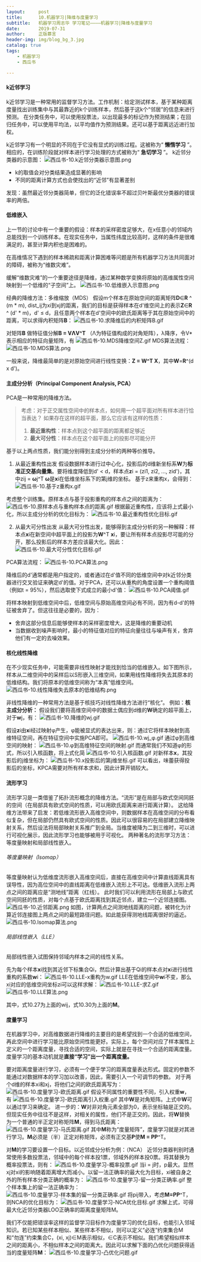 ```yaml
---
layout:     post
title:      10.机器学习|降维与度量学习
subtitle:   机器学习周志华 学习笔记————机器学习|降维与度量学习
date:       2019-07-31
author:     正版慕言
header-img: img/blog_bg_3.jpg
catalog: true
tags:
    - 机器学习
    - 西瓜书

---
```


#### k近邻学习
k近邻学习是一种常用的监督学习方法。工作机制：给定测试样本，基于某种距离度量找出训练集中与其最靠近的k个训练样本，然后基于这k个“邻居”的信息来进行预测。
在分类任务中，可以使用投票法，以出现最多的标记作为预测结果；在回归任务中，可以使用平均法，以平均值作为预测结果。还可以基于距离远近进行加权。

k近邻学习有一个明显的不同在于它没有显式的训练过程。这被称为“ **懒惰学习** ”。相应的，在训练阶段就对样本进行学习处理的方式被称为“ **急切学习** ”。
k近邻分类器的示意图：
![西瓜书-10.k近邻分类器示意图.png](/img/MachineLearning/西瓜书-10.k近邻分类器示意图.png)

* k的取值会对分类结果造成显著的影响
* 不同的距离计算方式也会使找出的“近邻”有显著差别

发现：虽然最近邻分类器简单，但它的泛化错误率不超过贝叶斯最优分类器的错误率的两倍。

#### 低维嵌入
上一节的讨论中有一个重要的假设：样本的采样密度足够大，在x任意小的邻域内总能找到一个训练样本。在现实任务中，当属性纬度比较高时，这样的条件是很难满足的，甚至计算内积也是困难的。

在高维情况下遇到的样本稀疏和距离计算困难等问题是所有机器学习方法共同面对的障碍，被称为“维数灾难”。

缓解“维数灾难”的一个重要途径是降维，通过某种数学变换将原始的高维属性空间映射到一个低维的“子空间”上。
![西瓜书-10.低维嵌入示意图.png](/img/MachineLearning/西瓜书-10.低维嵌入示意图.png)

经典的降维方法：多维缩放（MDS）
假设m个样本在原始空间的距离矩阵**D**∈**R** ^ (m * m), dist_ij为xi到xj的距离，我们的目标是获得样本在d'维空间上的表示**Z**∈**R** ^ (d' * m)，d' ≤ d，且任意两个样本在d'空间中的欧氏距离等于其在原始空间中的距离，可以求得内积矩阵**B**：
![西瓜书-10.求降维后的内积矩阵B.gif](/img/MachineLearning/西瓜书-10.求降维后的内积矩阵B.gif)

对矩阵**B** 做特征值分解**B = VΛV^T** （Λ为特征值构成的对角矩阵），λ降序，令V* 表示相应的特征向量矩阵，有
![西瓜书-10.MDS降维空间Z.gif](/img/MachineLearning/西瓜书-10.MDS降维空间Z.gif)
MDS算法流程：
![西瓜书-10.MDS算法.png](/img/MachineLearning/西瓜书-10.MDS算法.png)

一般来说，降维最简单的是对原始空间进行线性变换：**Z = W^T X**，其中**W**=**R**^(d x d')。

#### 主成分分析（Principal Component Analysis, PCA）
PCA是一种常用的降维方法。
> 考虑：对于正交属性空间中的样本点，如何用一个超平面对所有样本进行恰当表达？
> 如果存在这样的超平面，那么它应该有这样的性质：
> 
> 1. **最近重构性**：样本点到这个超平面的距离都足够近
> 2. **最大可分性**：样本点在这个超平面上的投影尽可能分开

基于以上两点性质，我们能分别得到主成分分析的两种等价推导。

1. 从最近重构性出发
假设数据样本进行过中心化，投影后的d维新坐标系**W**为**标准正交基向量集**。要将维度降低到d' < d，样本点**z**i = (zi1, zi2, ..., zid')，其中zij = **ω**j^T **ω**是**x**i在低维坐标系下的第j维的坐标。
基于z来重构x，会得到：
![西瓜书-10.基于z重构x.gif](/img/MachineLearning/西瓜书-10.基于z重构x.gif)

考虑整个训练集。原样本点与基于投影重构的样本点之间的距离为：
![西瓜书-10.原样本点与重构样本点的距离.gif](/img/MachineLearning/西瓜书-10.原样本点与重构样本点的距离.gif)
根据最近重构性，应该将上式最小化，所以主成分分析的优化目标为：
![西瓜书-10.最近重构性优化目标.gif](/img/MachineLearning/西瓜书-10.最近重构性优化目标.gif)

2. 从最大可分性出发
从最大可分性出发，能够得到主成分分析的另一种解释：样本点**x**i在新空间中超平面上的投影为**W**^T **x**i，要让所有样本点投影尽可能的分开，那么投影后的样本方差应该最大化。因此：
![西瓜书-10.最大可分性优化目标.gif](/img/MachineLearning/西瓜书-10.最大可分性优化目标.gif)

PCA算法流程：
![西瓜书-10.PCA算法.png](/img/MachineLearning/西瓜书-10.PCA算法.png)

降维后的d'通常都是用户指定的，或者通过在d'值不同的低维空间中对k近邻分类器进行交叉验证来确定d'的值。对于PCA，还可以从重构的角度设置一个重构阈值（例如t = 95%），然后选取使下式成立的最小d'值：
![西瓜书-10.PCA阈值.gif](/img/MachineLearning/西瓜书-10.PCA阈值.gif)

将样本映射到低维空间中后，低维空间与原始高维空间必有不同，因为有d-d'的特征被舍弃了。但这往往是必要的，因为：

* 舍弃这部分信息后能够使样本的采样密度增大，这是降维的重要动机
* 当数据收到噪声影响时，最小的特征值对应的特征向量往往与噪声有关，舍弃他们有一定的去噪效果。

#### 核化线性降维
在不少现实任务中，可能需要非线性映射才能找到恰当的低维嵌入。如下图所示，样本从二维空间中的采样后以S形嵌入三维空间，如果用线性降维将失去其原本的低维结构。我们将原本的低维空间称为“本真”低维空间。
![西瓜书-10.线性降维失去原本的低维结构.png](/img/MachineLearning/西瓜书-10.线性降维失去原本的低维结构.png)

非线性降维的一种常用方法是基于核技巧对线性降维方法进行“核化”。
例如：**核主成分分析：**
假设我们要将高维空间中的数据土偶应到d维的**W**确定的超平面上，对于**w**j，有：
![西瓜书-10.降维的wj.gif](/img/MachineLearning/西瓜书-10.降维的wj.gif)

假设**z**i由**x**i经过映射φ产生，φ能被显式的表达出来，则：通过它将样本映射到高维特征空间，再在特征空间中实施PCA即可。
![西瓜书-10.wj_φ.gif](/img/MachineLearning/西瓜书-10.wj_φ.gif)
通过φ到高维空间的映射：
![西瓜书-10.φ到高维特征空间的映射.gif](/img/MachineLearning/西瓜书-10.φ到高维特征空间的映射.gif)
而通常我们不知道φ的形式，所以引入核函数，将上式化简
![西瓜书-10.引入核函数.gif](/img/MachineLearning/西瓜书-10.引入核函数.gif)
对新样本**x**，其投影后的j维坐标为：
![西瓜书-10.x投影后的第j维坐标.gif](/img/MachineLearning/西瓜书-10.x投影后的第j维坐标.gif)
可以看出，味蕾获得投影后的坐标，KPCA需要对所有样本求和，因此计算开销较大。

#### 流形学习
流形学习是一类借鉴了拓扑流形概念的降维方法。“流形”是在局部与欧式空间同胚的空间（在局部具有欧式空间的性质，可以用欧氏距离来进行距离计算）。
这给降维方法带来了启发：若低维流形嵌入高维空间中，则数据样本在高维空间的分布看似复杂，但在局部仍然具有欧式空间的性质。因此可以很容易的在局部建立降维映射关系，然后设法将局部映射关系推广到全局。当维度被降为二到三维时，可以进行可视化展示，因此流形学习也能够被用于可视化。
两种著名的流形学习方法：等度量映射和局部线性嵌入。

###### 等度量映射（Isomap）
等度量映射认为低维度流形嵌入高维空间后，直接在高维空间中计算直线距离具有误导性，因为高位空间中的直线距离在低维嵌入流形上不可达。低维嵌入流形上两点之间的距离应是“测地线”距离（红线）。
此时我们可以利用流形在局部上与欧式空间同胚的性质，对每个点基于欧氏距离找到其近邻点，建立一个近邻连接图。
![西瓜书-10.近邻距离.png](/img/MachineLearning/西瓜书-10.近邻距离.png)
如图，计算两点之间测地线距离的问题，被转化为计算近邻连接图上两点之间的最短路径问题。如此能获得测地线距离很好的逼近。
![西瓜书-10.Isomap算法.png](/img/MachineLearning/西瓜书-10.Isomap算法.png)

###### 局部线性嵌入（LLE）
局部线性嵌入试图保持邻域内样本之间的线性关系。

先为每个样本**x**i找到其近邻下标集合Qi，然后计算出基于Qi的样本点对**x**i进行线性重构的系数**w**i：
![西瓜书-10.LLE-x重构为w.gif](/img/MachineLearning/西瓜书-10.LLE-x重构为w.gif)
LLE在低维空间中**w**i不变，那么xi对应的低维空间坐标zi可以这样求解：
![西瓜书-10.LLE-求Z.gif](/img/MachineLearning/西瓜书-10.LLE-求Z.gif)
![西瓜书-10.LLE算法.png](/img/MachineLearning/西瓜书-10.LLE算法.png)

其中，式10.27为上面的wij，式10.30为上面的**M**。

#### 度量学习
在机器学习中，对高维数据进行降维的主要目的是希望找到一个合适的低维空间，再此空间中进行学习能比原始空间性能更好。实际上，每个空间对应了样本属性上定义的一个距离度量，寻找合适的空间，实际上就是在寻找一个合适的距离度量。
度量学习的基本动机就是**直接“学习”出一个距离度量。**

要对距离度量进行学习，必须有一个便于学习的距离度量表达形式。固定的参数不能通过对数据样本的学习加以改善，因此，需要引入一个可调节的参数。
对于两个d维的样本xi和xj，将他们之间的欧氏距离写为：
![西瓜书-10.度量学习-欧氏距离.gif](/img/MachineLearning/西瓜书-10.度量学习-欧氏距离.gif)
假设不同属性的重要性不同，引入权重**w**，有
![西瓜书-10.度量学习-欧氏距离引入权重.gif](/img/MachineLearning/西瓜书-10.度量学习-欧氏距离引入权重.gif)
其中**W**是对角矩阵。上式中**W**可以通过学习来确定。
进一步的：**W**对非对角元素全部为0，表示坐标轴是正交的。但现实任务中往往不是这样，对相关的属性，他们不是正交的。因此，将**W**替换为一个普通的半正定对称矩阵**M**，得到马氏距离：
![西瓜书-10.度量学习-马氏距离.gif](/img/MachineLearning/西瓜书-10.度量学习-马氏距离.gif)
其中**M**称为“度量矩阵”，度量学习就是对其进行学习。**M**必须是（半）正定对称矩阵，必须有正交基**P**使**M = PP**^T。

对**M**的学习要设置一个目标。以近邻成分分析为例：（NCA）
近邻分类器判别时通常使用多数投票法，邻域中的每个样本投1票，邻域外的样本投0票。将其替换为概率投票法，则有：
![西瓜书-10.度量学习-概率投票.gif](/img/MachineLearning/西瓜书-10.度量学习-概率投票.gif)
当i = j时，p最大。显然xj对xi的影响随着距离增大而减小。以留一法正确率的最大化为目标，xi被自身之外的所有样本分类正确的概率为：
![西瓜书-10.度量学习-留一分类正确率.gif](/img/MachineLearning/西瓜书-10.度量学习-留一分类正确率.gif)
整个样本集上的留一法正确率为：
![西瓜书-10.度量学习-样本集的留一分类正确率.gif](/img/MachineLearning/西瓜书-10.度量学习-样本集的留一分类正确率.gif)
将pij带入，考虑**M=PP**^T，则NCA的优化目标为：
![西瓜书-10.度量学习-NCA优化目标.gif](/img/MachineLearning/西瓜书-10.度量学习-NCA优化目标.gif)
求解上式，可得最大化近邻分类器LOO正确率的距离度量矩阵M。

我们不仅能把错误率这样的监督学习目标作为度量学习的优化目标，也能引入邻域知识。若已知某些样本相似、某些样本不相似，则可以定义“必连”约束集合M和“勿连”约束集合C，(xi, xj)∈M表示相似，∈C表示不相似。我们希望相似样本之间的距离小，不相似样本之间的距离大。因此可以求解下面的凸优化问题获得适当的度量矩阵**M**：
![西瓜书-10.度量学习-凸优化问题.gif](/img/MachineLearning/西瓜书-10.度量学习-凸优化问题.gif)

